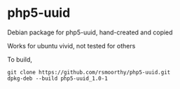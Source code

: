 # php5-uuid
Debian package for php5-uuid, hand-created and copied

Works for ubuntu vivid, not tested for others

To build,

```
git clone https://github.com/rsmoorthy/php5-uuid.git
dpkg-deb --build php5-uuid_1.0-1
```
